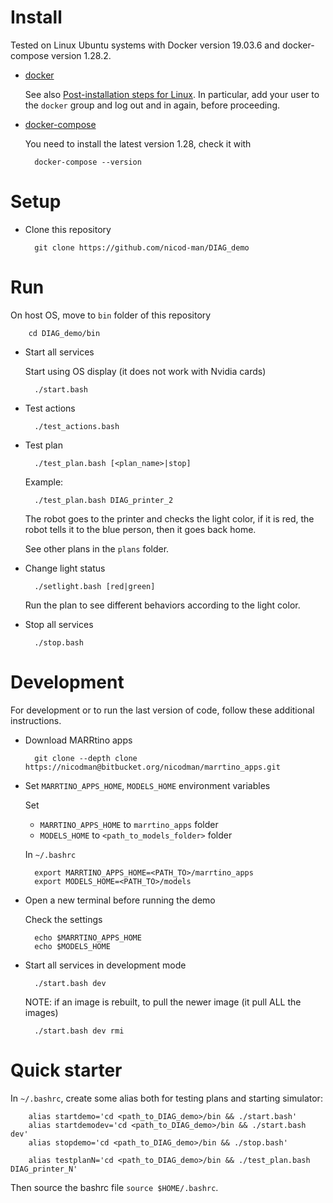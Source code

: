 # Install

Tested on Linux Ubuntu systems with Docker version 19.03.6 and docker-compose version 1.28.2.

* [docker](http://www.docker.com)

    See also 
    [Post-installation steps for Linux](https://docs.docker.com/install/linux/linux-postinstall/).
    In particular, add your user to the `docker` group and log out and in again, before proceeding.

* [docker-compose](https://docs.docker.com/compose/install/)

    You need to install the latest version 1.28, check it with

        docker-compose --version


# Setup

* Clone this repository

        git clone https://github.com/nicod-man/DIAG_demo


# Run

On host OS, move to `bin` folder of this repository

        cd DIAG_demo/bin


* Start all services

    Start using OS display (it does not work with Nvidia cards)

        ./start.bash


* Test actions

        ./test_actions.bash


* Test plan

        ./test_plan.bash [<plan_name>|stop]

    Example:

        ./test_plan.bash DIAG_printer_2

    The robot goes to the printer and checks the light color, if it is red, the robot tells it to the blue person, then it goes back home.

    See other plans in the `plans` folder.


* Change light status

        ./setlight.bash [red|green]

    Run the plan to see different behaviors according to the light color.

* Stop all services

        ./stop.bash


# Development

For development or to run the last version of code, follow these additional instructions. 

* Download MARRtino apps

        git clone --depth clone https://nicodman@bitbucket.org/nicodman/marrtino_apps.git

* Set `MARRTINO_APPS_HOME`, `MODELS_HOME` environment variables

    Set
     - `MARRTINO_APPS_HOME` to  `marrtino_apps` folder
     - `MODELS_HOME` to `<path_to_models_folder>` folder
    

    In `~/.bashrc`

        export MARRTINO_APPS_HOME=<PATH_TO>/marrtino_apps
        export MODELS_HOME=<PATH_TO>/models


* Open a new terminal before running the demo
    
    Check the settings

        echo $MARRTINO_APPS_HOME
        echo $MODELS_HOME

* Start all services in development mode

        ./start.bash dev
        
  NOTE: if an image is rebuilt, to pull the newer image (it pull ALL the images)
        
        ./start.bash dev rmi
        
# Quick starter

In `~/.bashrc`, create some alias both for testing plans and starting simulator:

        alias startdemo='cd <path_to_DIAG_demo>/bin && ./start.bash'
        alias startdemodev='cd <path_to_DIAG_demo>/bin && ./start.bash dev'
        alias stopdemo='cd <path_to_DIAG_demo>/bin && ./stop.bash'
        
        alias testplanN='cd <path_to_DIAG_demo>/bin && ./test_plan.bash DIAG_printer_N'
        
Then source the bashrc file `source $HOME/.bashrc`.
